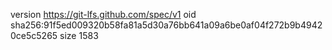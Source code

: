version https://git-lfs.github.com/spec/v1
oid sha256:91f5ed009320b58fa81a5d30a76bb641a09a6be0af04f272b9b49420ce5c5265
size 1583
